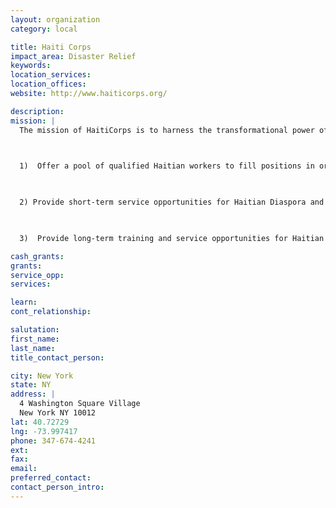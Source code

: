 ```yaml
---
layout: organization
category: local

title: Haiti Corps
impact_area: Disaster Relief
keywords: 
location_services: 
location_offices: 
website: http://www.haiticorps.org/

description: 
mission: |
  The mission of HaitiCorps is to harness the transformational power of national service in order to strengthen the Haitian workforce and facilitate recovery and development for a more vibrant, prosperous Haiti. HaitiCorps fulfills this mission through partnerships and coordination with Haitian government ministries, non-profit organizations, and private industry to:

  

  1)  Offer a pool of qualified Haitian workers to fill positions in organizations committed to fair wages and human rights,

  

  2) Provide short-term service opportunities for Haitian Diaspora and other internationals who can bring specific expertise to Haitian-led projects, and

  

  3)  Provide long-term training and service opportunities for Haitian nationals to serve their country and enhance their competitiveness in the marketplace.

cash_grants: 
grants: 
service_opp: 
services: 

learn: 
cont_relationship: 

salutation: 
first_name: 
last_name: 
title_contact_person: 

city: New York
state: NY
address: |
  4 Washington Square Village    
  New York NY 10012
lat: 40.72729
lng: -73.997417
phone: 347-674-4241
ext: 
fax: 
email: 
preferred_contact: 
contact_person_intro: 
---
```


